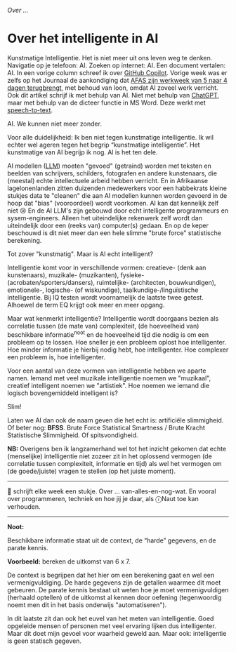*Over ...*

# Over het intelligente in AI 

Kunstmatige Intelligentie. Het is niet meer uit ons leven weg te denken. Navigatie op je telefoon: AI. Zoeken op internet: AI. Een document vertalen: AI. In een vorige column schreef ik over [GitHub Copilot](https://en.wikipedia.org/wiki/GitHub_Copilot). Vorige week was er zelfs op het Journaal de aankondiging dat [AFAS zijn werkweek van 5 naar 4 dagen terugbrengt](https://www.afas.nl/persbericht/afas-voert-vierdaagse-werkweek-in-voor-alle-medewerkers#Innovatiekans), met behoud van loon, omdat AI zoveel werk verricht. Ook dit artikel schrijf ik met behulp van AI. Niet met behulp van [ChatGPT](https://openai.com/index/chatgpt/), maar met behulp van de dicteer functie in MS Word. Deze werkt met [speech-to-text](https://azure.microsoft.com/en-us/products/ai-services/speech-to-text). 

AI. We kunnen niet meer zonder.

Voor alle duidelijkheid: Ik ben niet tegen kunstmatige intelligentie. Ik wil echter wel ageren tegen het begrip “kunstmatige intelligentie”. Het kunstmatige van AI begrijp ik nog. Al is het ten dele. 

AI modellen ([LLM](https://en.wikipedia.org/wiki/Large_language_model)) moeten "gevoed" (getraind) worden met teksten en beelden van schrijvers, schilders, fotografen en andere kunstenaars, die (meestal) echte intellectuele arbeid hebben verricht. En in Afrikaanse lagelonenlanden zitten duizenden medewerkers voor een habbekrats kleine stukjes data te "cleanen" die aan AI modellen kunnen worden gevoerd in de hoop dat "bias" (vooroordeel) wordt voorkomen. AI kan dat kennelijk zelf niet :cry: En de AI LLM's zijn gebouwd door echt intelligente programmeurs en sysem-engineers. Alleen het uiteindelijke rekenwerk zelf wordt dan uiteindelijk door een (reeks van) computer(s) gedaan. En op de keper beschouwd is dit niet meer dan een hele slimme "brute force" statistische berekening.

Tot zover "kunstmatig". Maar is AI echt intelligent? 

Intelligentie komt voor in verschillende vormen: creatieve- (denk aan kunstenaars), muzikale- (muzikanten), fysieke- (acrobaten/sporters/dansers), ruimtelijke- (architecten, bouwkundigen), emotionele-, logische- (of wiskundige), taalkundige-/linguïstische intelligentie. Bij IQ testen wordt voornamelijk de laatste twee getest. Alhoewel de term EQ krijgt ook meer en meer opgang.

Maar wat kenmerkt intelligentie? Intelligentie wordt doorgaans bezien als correlatie tussen (de mate van) complexiteit, (de hoeveelheid van) beschikbare informatie<sup>noot</sup> en de hoeveelheid tijd die nodig is om een probleem op te lossen. Hoe sneller je een probleem oplost hoe intelligenter. Hoe minder informatie je hierbij nodig hebt, hoe intelligenter. Hoe complexer een probleem is, hoe intelligenter.

Voor een aantal van deze vormen van intelligentie hebben we aparte namen. Iemand met veel muzikale intelligentie noemen we "muzikaal", creatief intelligent noemen we "artistiek". Hoe noemen we iemand die logisch bovengemiddeld intelligent is? 

Slim!

Laten we AI dan ook de naam geven die het echt is: artificiële slimmigheid. Of beter nog: **BFSS**. Brute Force Statistical Smartness / Brute Kracht Statistische Slimmigheid. Of spitsvondigheid. 

**NB:** Overigens ben ik langzamerhand wel tot het inzicht gekomen dat echte (menselijke) intelligentie niet zozeer zit in het oplossend vermogen (de correlatie tussen complexiteit, informatie en tijd) als wel het vermogen om (de goede/juiste) vragen te stellen (op het juiste moment).

---

🍐 schrijft elke week een stukje. Over ... van-alles-en-nog-wat. 
En vooral over programmeren, techniek en hoe jij je daar, als &#9432;Naut toe kan verhouden.

---

**Noot:**

Beschikbare informatie staat uit de context, de “harde” gegevens, en de parate kennis. 

**Voorbeeld:** bereken de uitkomst van 6 x 7. 

De context is begrijpen dat het hier om een berekening gaat en wel een vermenigvuldiging. De harde gegevens zijn de getallen waarmee dit moet gebeuren. De parate kennis bestaat uit weten hoe je moet vermenigvuldigen (herhaald optellen) of de uitkomst al kennen door oefening (tegenwoordig noemt men dit in het basis onderwijs "automatiseren").

In dit laatste zit dan ook het euvel van het meten van intelligentie. Goed opgeleide mensen of personen met veel ervaring lijken dus intelligenter. Maar dit doet mijn gevoel voor waarheid geweld aan. Maar ook: intelligentie is geen statisch gegeven. 
